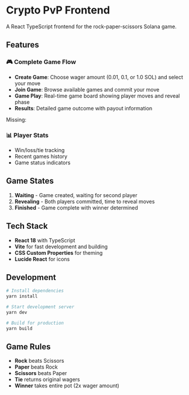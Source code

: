 # Crypto PvP Frontend

A React TypeScript frontend for the rock-paper-scissors Solana game.

## Features

### 🎮 Complete Game Flow
- **Create Game**: Choose wager amount (0.01, 0.1, or 1.0 SOL) and select your move
- **Join Game**: Browse available games and commit your move
- **Game Play**: Real-time game board showing player moves and reveal phase
- **Results**: Detailed game outcome with payout information

Missing:
### 📊 Player Stats
- Win/loss/tie tracking
- Recent games history
- Game status indicators

## Game States

1. **Waiting** - Game created, waiting for second player
2. **Revealing** - Both players committed, time to reveal moves
3. **Finished** - Game complete with winner determined

## Tech Stack

- **React 18** with TypeScript
- **Vite** for fast development and building
- **CSS Custom Properties** for theming
- **Lucide React** for icons

## Development

```bash
# Install dependencies
yarn install

# Start development server
yarn dev

# Build for production
yarn build
```

## Game Rules

- **Rock** beats Scissors
- **Paper** beats Rock  
- **Scissors** beats Paper
- **Tie** returns original wagers
- **Winner** takes entire pot (2x wager amount)
